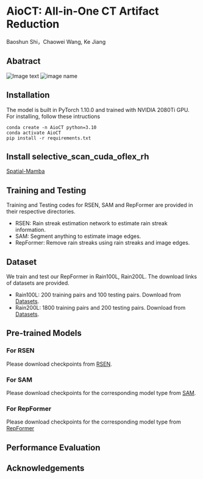 # AioCT: All-in-One CT Artifact Reduction
Baoshun Shi，Chaowei Wang, Ke Jiang
## Abatract

![Image text](https://github.com/shibaoshun/AioCT/fig/AioCT.jpg)
![image name](https://github.com/shibaoshun/AioCT/fig/AioCT.jpg)
## Installation
The model is built in PyTorch 1.10.0 and  trained with NVIDIA 2080Ti GPU.
For installing, follow these intructions
```
conda create -n AioCT python=3.10
conda activate AioCT
pip install -r requirements.txt
```
## Install selective_scan_cuda_oflex_rh
[Spatial-Mamba](https://github.com/EdwardChasel/Spatial-Mamba)

## Training and Testing
Training and Testing codes for RSEN, SAM and RepFormer are provided in their respective directories.
+ RSEN: Rain streak estimation network to estimate rain streak information.
+ SAM: Segment anything to estimate image edges.
+ RepFormer: Remove rain streaks using rain streaks and image edges.
## Dataset
We train and test our RepFormer in Rain100L, Rain200L. The download links of datasets are provided.
+ Rain100L: 200 training pairs and 100 testing pairs. Download from [Datasets](https://pan.baidu.com/s/16n5hKHkr2rKlz2kBlI5JSQ?pwd=wxdm).
+ Rain200L: 1800 training pairs and 200 testing pairs. Download from [Datasets](https://pan.baidu.com/s/16n5hKHkr2rKlz2kBlI5JSQ?pwd=wxdm).
## Pre-trained Models  
### For RSEN
Please download checkpoints from [RSEN](https://pan.baidu.com/s/1VyZRqqfCUSZm5zilCIlw9g?pwd=edij).
### For SAM
Please download checkpoints  for the corresponding model type from [SAM](https://github.com/facebookresearch/segment-anything?tab=readme-ov-file#model-checkpoints).
### For RepFormer
Please download checkpoints  for the corresponding model type from [RepFormer](https://pan.baidu.com/s/19pubT7KBlKrUbLH19QAERw?pwd=53ws)


## Performance Evaluation 


## Acknowledgements

